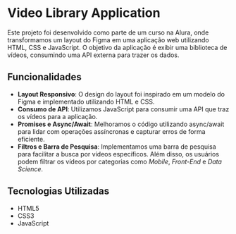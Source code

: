 # Video Library Application

Este projeto foi desenvolvido como parte de um curso na Alura, onde transformamos um layout do Figma em uma aplicação web utilizando HTML, CSS e JavaScript. O objetivo da aplicação é exibir uma biblioteca de vídeos, consumindo uma API externa para trazer os dados.

## Funcionalidades

- **Layout Responsivo**: O design do layout foi inspirado em um modelo do Figma e implementado utilizando HTML e CSS.
- **Consumo de API**: Utilizamos JavaScript para consumir uma API que traz os vídeos para a aplicação.
- **Promises e Async/Await**: Melhoramos o código utilizando async/await para lidar com operações assíncronas e capturar erros de forma eficiente.
- **Filtros e Barra de Pesquisa**: Implementamos uma barra de pesquisa para facilitar a busca por vídeos específicos. Além disso, os usuários podem filtrar os vídeos por categorias como *Mobile*, *Front-End* e *Data Science*.

## Tecnologias Utilizadas

- HTML5
- CSS3
- JavaScript
